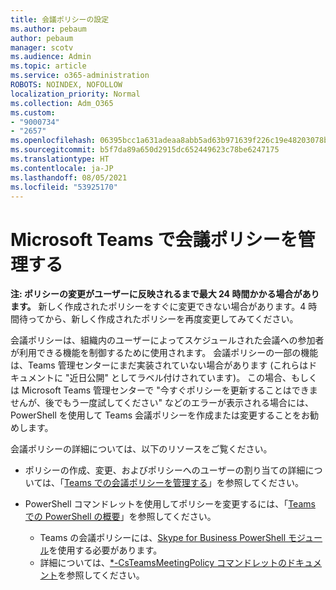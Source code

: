 ```yaml
---
title: 会議ポリシーの設定
ms.author: pebaum
author: pebaum
manager: scotv
ms.audience: Admin
ms.topic: article
ms.service: o365-administration
ROBOTS: NOINDEX, NOFOLLOW
localization_priority: Normal
ms.collection: Adm_O365
ms.custom:
- "9000734"
- "2657"
ms.openlocfilehash: 06395bcc1a631adeaa8abb5ad63b971639f226c19e48203078ba1097d43a50f8
ms.sourcegitcommit: b5f7da89a650d2915dc652449623c78be6247175
ms.translationtype: HT
ms.contentlocale: ja-JP
ms.lasthandoff: 08/05/2021
ms.locfileid: "53925170"
---
```

# <a name="manage-meeting-policies-in-microsoft-teams"></a>Microsoft Teams で会議ポリシーを管理する

**注: ポリシーの変更がユーザーに反映されるまで最大 24 時間かかる場合があります。** 新しく作成されたポリシーをすぐに変更できない場合があります。4 時間待ってから、新しく作成されたポリシーを再度変更してみてください。

会議ポリシーは、組織内のユーザーによってスケジュールされた会議への参加者が利用できる機能を制御するために使用されます。 会議ポリシーの一部の機能は、Teams 管理センターにまだ実装されていない場合があります (これらはドキュメントに "近日公開" としてラベル付けされています)。 この場合、もしくは Microsoft Teams 管理センターで "今すぐポリシーを更新することはできませんが、後でもう一度試してください" などのエラーが表示される場合には、PowerShell を使用して Teams 会議ポリシーを作成または変更することをお勧めします。 

会議ポリシーの詳細については、以下のリソースをご覧ください。

- ポリシーの作成、変更、およびポリシーへのユーザーの割り当ての詳細については、「[Teams での会議ポリシーを管理する](https://docs.microsoft.com/microsoftteams/meeting-policies-in-teams)」を参照してください。

- PowerShell コマンドレットを使用してポリシーを変更するには、「[Teams での PowerShell の概要](https://docs.microsoft.com/microsoftteams/teams-powershell-overview)」を参照してください。 
    - Teams の会議ポリシーには、[Skype for Business PowerShell モジュール](https://docs.microsoft.com/skypeforbusiness/set-up-your-computer-for-windows-powershell/download-and-install-the-skype-for-business-online-connector)を使用する必要があります。 
    - 詳細については、[*-CsTeamsMeetingPolicy コマンドレットのドキュメント](https://docs.microsoft.com/search/?search=CsTeamsMeetingPolicy&view=skype-ps)を参照してください。

